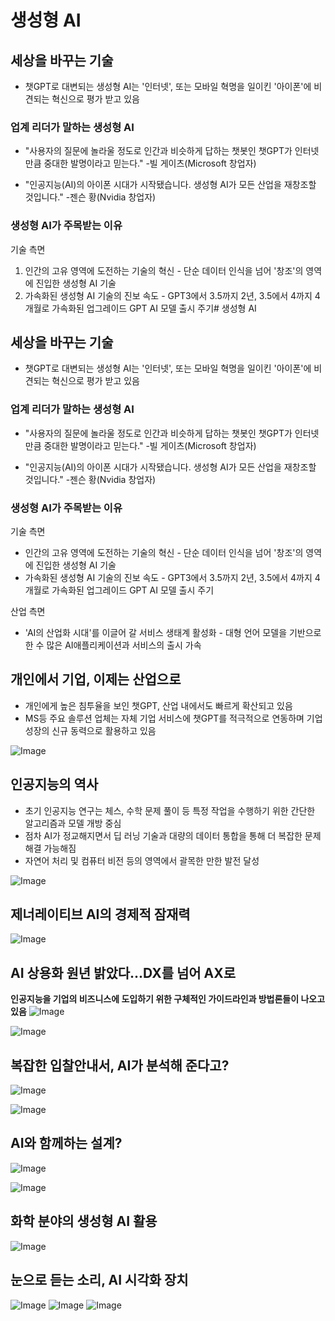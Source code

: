 # 생성형 AI 

## 세상을 바꾸는 기술 
- 챗GPT로 대변되는 생성형 AI는 '인터넷', 또는 모바일 혁명을 일이킨 '아이폰'에 비견되는 혁신으로 평가 받고 있음 

### 업계 리더가 말하는 생성형 AI 
- "사용자의 질문에 놀라울 정도로 인간과 비슷하게 답하는 챗봇인 챗GPT가 인터넷만큼 중대한 발명이라고 믿는다." -빌 게이츠(Microsoft 창업자) 

- "인공지능(AI)의 아이폰 시대가 시작됐습니다. 생성형 AI가 모든 산업을 재창조할 것입니다." -젠슨 황(Nvidia 창업자)

### 생성형 AI가 주목받는 이유 
기술 측면 
1. 인간의 고유 영역에 도전하는 기술의 혁신 - 단순 데이터 인식을 넘어 '창조'의 영역에 진입한 생성형 AI 기술 
2. 가속화된 생성형 AI 기술의 진보 속도 - GPT3에서 3.5까지 2년, 3.5에서 4까지 4개월로 가속화된 업그레이드 GPT AI 모델 출시 주기# 생성형 AI 

## 세상을 바꾸는 기술 
- 챗GPT로 대변되는 생성형 AI는 '인터넷', 또는 모바일 혁명을 일이킨 '아이폰'에 비견되는 혁신으로 평가 받고 있음 

### 업계 리더가 말하는 생성형 AI 
- "사용자의 질문에 놀라울 정도로 인간과 비슷하게 답하는 챗봇인 챗GPT가 인터넷만큼 중대한 발명이라고 믿는다." -빌 게이츠(Microsoft 창업자) 

- "인공지능(AI)의 아이폰 시대가 시작됐습니다. 생성형 AI가 모든 산업을 재창조할 것입니다." -젠슨 황(Nvidia 창업자)

### 생성형 AI가 주목받는 이유 
기술 측면 
- 인간의 고유 영역에 도전하는 기술의 혁신 - 단순 데이터 인식을 넘어 '창조'의 영역에 진입한 생성형 AI 기술 
- 가속화된 생성형 AI 기술의 진보 속도 - GPT3에서 3.5까지 2년, 3.5에서 4까지 4개월로 가속화된 업그레이드 GPT AI 모델 출시 주기

산업 측면 
- 'AI의 산업화 시대'를 이글어 갈 서비스 생태계 활성화 - 대형 언어 모델을 기반으로 한 수 많은 AI애플리케이션과 서비스의 출시 가속 

## 개인에서 기업, 이제는 산업으로 
- 개인에게 높은 침투율을 보인 챗GPT, 산업 내에서도 빠르게 확산되고 있음 
- MS등 주요 솔루션 업체는 자체 기업 서비스에 챗GPT를 적극적으로 연동하며 기업 성장의 신규 동력으로 활용하고 있음 

![Image](https://github.com/user-attachments/assets/74d77786-99ac-4e25-9dda-30e9be964eca) 

## 인공지능의 역사 
- 초기 인공지능 연구는 체스, 수학 문제 풀이 등 특정 작업을 수행하기 위한 간단한 알고리즘과 모델 개방 중심 
- 점차 AI가 정교해지면서 딥 러닝 기술과 대량의 데이터 통합을 통해 더 복잡한 문제 해결 가능해짐 
- 자연어 처리 및 컴퓨터 비전 등의 영역에서 괄목한 만한 발전 달성 

![Image](https://github.com/user-attachments/assets/cbfc03d0-0c4e-41cb-bdd6-cb3993b17c79) 

## 제너레이티브 AI의 경제적 잠재력  
![Image](https://github.com/user-attachments/assets/76c21d66-e074-4368-b3fc-95d9907fd936) 

## AI 상용화 원년 밝았다...DX를 넘어 AX로 
**인공지능을 기업의 비즈니스에 도입하기 위한 구체적인 가이드라인과 방법론들이 나오고 있음** 
![Image](https://github.com/user-attachments/assets/d5684f67-ae6d-4c0d-a772-3d6aa68b85f6) 

![Image](https://github.com/user-attachments/assets/de28d4b5-252e-4ba9-8870-05f378ed40f4)

## 복잡한 입찰안내서, AI가 분석해 준다고? 
![Image](https://github.com/user-attachments/assets/5618266f-427b-483a-9506-08bafa83d8f3) 

![Image](https://github.com/user-attachments/assets/7641a858-4215-4f9c-8652-ba1a5ab38aee) 

## AI와 함께하는 설계? 
![Image](https://github.com/user-attachments/assets/e17a413f-3484-4739-84d8-ec205673c9bc) 

![Image](https://github.com/user-attachments/assets/484432d2-c634-4158-86e2-a5ca4d987871) 

## 화학 분야의 생성형 AI 활용 
![Image](https://github.com/user-attachments/assets/8c43b343-8470-4d38-8815-be82469bf2f1) 

## 눈으로 듣는 소리, AI 시각화 장치 
![Image](https://github.com/user-attachments/assets/0db97b18-ae51-42f6-97f4-fee72bb28265) 
![Image](https://github.com/user-attachments/assets/7753cab7-f282-48d8-9ad0-9e7f8131ad2e) 
![Image](https://github.com/user-attachments/assets/7c98fa5e-36a1-4e83-b23f-a2f4ce96fc12)
